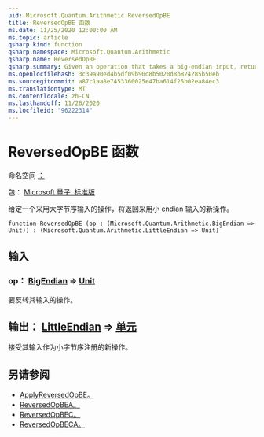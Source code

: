 ```yaml
---
uid: Microsoft.Quantum.Arithmetic.ReversedOpBE
title: ReversedOpBE 函数
ms.date: 11/25/2020 12:00:00 AM
ms.topic: article
qsharp.kind: function
qsharp.namespace: Microsoft.Quantum.Arithmetic
qsharp.name: ReversedOpBE
qsharp.summary: Given an operation that takes a big-endian input, returns a new operation that takes a little-endian input.
ms.openlocfilehash: 3c39a90ed4b5df09b90d8b5020d8b824285b50eb
ms.sourcegitcommit: a87c1aa8e7453360025e47ba614f25b02ea84ec3
ms.translationtype: MT
ms.contentlocale: zh-CN
ms.lasthandoff: 11/26/2020
ms.locfileid: "96222314"
---
```

# <a name="reversedopbe-function"></a>ReversedOpBE 函数

命名空间 [：](xref:Microsoft.Quantum.Arithmetic)

包： [Microsoft 量子. 标准版](https://nuget.org/packages/Microsoft.Quantum.Standard)


给定一个采用大字节序输入的操作，将返回采用小 endian 输入的新操作。

```qsharp
function ReversedOpBE (op : (Microsoft.Quantum.Arithmetic.BigEndian => Unit)) : (Microsoft.Quantum.Arithmetic.LittleEndian => Unit)
```


## <a name="input"></a>输入

### <a name="op--bigendian--unit"></a>op： [BigEndian](xref:Microsoft.Quantum.Arithmetic.BigEndian) => [Unit](xref:microsoft.quantum.lang-ref.unit) 

要反转其输入的操作。



## <a name="output--littleendian--unit"></a>输出： [LittleEndian](xref:Microsoft.Quantum.Arithmetic.LittleEndian) => [单元](xref:microsoft.quantum.lang-ref.unit) 

接受其输入作为小字节序注册的新操作。

## <a name="see-also"></a>另请参阅

- [ApplyReversedOpBE。](xref:Microsoft.Quantum.Arithmetic.ApplyReversedOpBE)
- [ReversedOpBEA。](xref:Microsoft.Quantum.Arithmetic.ReversedOpBEA)
- [ReversedOpBEC。](xref:Microsoft.Quantum.Arithmetic.ReversedOpBEC)
- [ReversedOpBECA。](xref:Microsoft.Quantum.Arithmetic.ReversedOpBECA)
